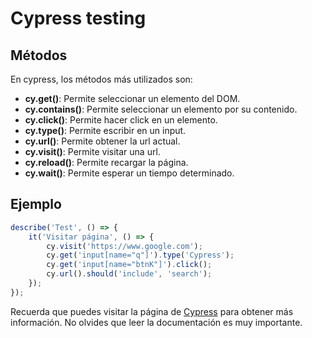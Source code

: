 # Cypress testing

## Métodos
En cypress, los métodos más utilizados son:

- **cy.get()**: Permite seleccionar un elemento del DOM.
- **cy.contains()**: Permite seleccionar un elemento por su contenido.
- **cy.click()**: Permite hacer click en un elemento.
- **cy.type()**: Permite escribir en un input.
- **cy.url()**: Permite obtener la url actual.
- **cy.visit()**: Permite visitar una url.
- **cy.reload()**: Permite recargar la página.
- **cy.wait()**: Permite esperar un tiempo determinado.

## Ejemplo
```javascript
describe('Test', () => {
    it('Visitar página', () => {
        cy.visit('https://www.google.com');
        cy.get('input[name="q"]').type('Cypress');
        cy.get('input[name="btnK"]').click();
        cy.url().should('include', 'search');
    });
});
```

Recuerda que puedes visitar la página de [Cypress](https://www.cypress.io/) para obtener más información. No olvides que leer la documentación es muy importante.